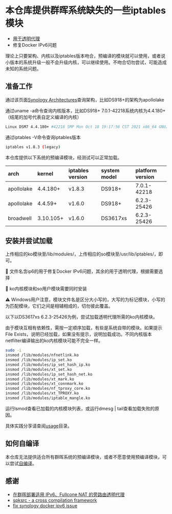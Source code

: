 # 本仓库提供群晖系统缺失的一些iptables模块

- [用于透明代理](usage/v2raya-transparent-proxy.md)
- 修复Docker IPv6问题

理论上只要架构、内核以及iptables版本吻合，预编译的模块就可以使用，或者说小版本的系统升级一般不会升级内核，可以继续使用。不吻合切勿尝试，可能造成未知的系统问题。

## 准备工作

通过该页面[Synology Architectures](https://github.com/SynoCommunity/spksrc/wiki/Synology-and-SynoCommunity-Package-Architectures)查询架构，比如DS918+的架构为apollolake

通过uname -a命令查询内核版本，比如DS918+ 7.0.1-42218系统内核为4.4.180+（结尾的加号代表自定义编译的内核）

```bash
Linux DSM7 4.4.180+ #42218 SMP Mon Oct 18 19:17:56 CST 2021 x86_64 GNU/Linux synology_apollolake_918+
```

通过iptables -V命令查询iptables版本

```bash
iptables v1.8.3 (legacy)
```

本仓库提供以下系统的预编译模块，经测试可以正常加载。

| arch       | kernel    | iptables version | system model | platform version |
| :--------- | :-------- | :--------------- | :----------- | :--------------- |
| apollolake | 4.4.180+  | v1.8.3           | DS918+       | 7.0.1-42218      |
| apollolake | 4.4.59+   | v1.6.0           | DS918+       | 6.2.3-25426      |
| broadwell  | 3.10.105+ | v1.6.0           | DS3617xs     | 6.2.3-25426      |

## 安装并尝试加载

上传相应的ko模块至/lib/modules/，上传相应的so模块至/usr/lib/iptables/，即可。

📝 文件名含ip6的用于修复Docker IPv6问题，其余的用于透明代理，根据需要选择

📝 ko内核模块和so用户模块需要同时安装

⚠️ Windows用户注意，模块文件名是区分大小写的，大写的为标记模块，小写的为匹配模块，它们之间是相辅相成的，切勿彼此覆盖。

以下以DS3617xs 6.2.3-25426为例，尝试加载透明代理所需的ko内核模块。

由于模块互相有依赖性，需按一定顺序加载，有些是系统自带的模块。如果提示File Exists，说明已经加载，如果没有提示，说明加载成功。不同内核版本netfilter编译输出的ko内核模块可能不完全一样。

```bash
sudo -i
insmod /lib/modules/nfnetlink.ko
insmod /lib/modules/ip_set.ko
insmod /lib/modules/ip_set_hash_ip.ko
insmod /lib/modules/xt_set.ko
insmod /lib/modules/ip_set_hash_net.ko
insmod /lib/modules/xt_mark.ko
insmod /lib/modules/xt_connmark.ko
insmod /lib/modules/nf_tproxy_core.ko
insmod /lib/modules/xt_TPROXY.ko
insmod /lib/modules/iptable_mangle.ko
```

运行lsmod查看已加载的内核模块列表，或运行dmesg | tail查看加载失败的原因。

具体实践分享请查阅[usage](usage)目录。

## 如何自编译

本仓库无法提供适合所有群晖系统的预编译模块，或者不愿意使用预编译模块，可以尝试[自编译](BUILD.md)。

## 感谢

- [在群晖部署适用 IPv6、Fullcone NAT 的旁路由透明代理](https://blog.kaaass.net/archives/1576)
- [spksrc - a cross compilation framework](https://github.com/SynoCommunity/spksrc)
- [fix synology docker ipv6 issue](https://github.com/wangliangliang2/fix_synology_docker_ipv6)
